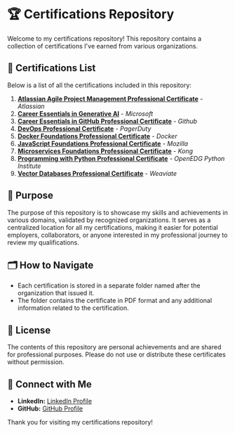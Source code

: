 # 🏆 Certifications Repository

Welcome to my certifications repository! This repository contains a collection of certifications I've earned from various organizations.

## 📜 Certifications List

Below is a list of all the certifications included in this repository:

1. **[Atlassian Agile Project Management Professional Certificate](https://www.linkedin.com/learning/certificates/a99b095f12278a22bd7cbf52497cfdefcda113d27b3b8ac9f5ba60a9cab666d9)** - *Atlassian*
2. **[Career Essentials in Generative AI](https://www.linkedin.com/learning/certificates/26d1a963bb34668264fec105962635610e91259cc3bd4839dcea5327e34b1432?trk=share_certificate)** - *Microsoft*
3. **[Career Essentials in GitHub Professional Certificate](https://www.linkedin.com/learning/certificates/97dfcda124dbc36e5961eb75e866ffdf1677be6cfcb9c9fef275be3a21cc94f7)** - *Github*
4. **[DevOps Professional Certificate](https://www.linkedin.com/learning/certificates/039bf8bfb17869d898fbcae4e12655e2f0e958b3384eea29e4c65823360c4a6a)** - *PagerDuty*
5. **[Docker Foundations Professional Certificate](https://www.linkedin.com/learning/certificates/6f2716410a3488b7df6b6ebc2eac2a634ec613ebb895b26289dbb47e39a61bb3)** - *Docker*
6. **[JavaScript Foundations Professional Certificate](https://www.linkedin.com/learning/certificates/1c7ec55725422554f0d6ec3f158252057c53744057438efed12638618a8f88fe)** - *Mozilla*
7. **[Microservices Foundations Professional Certificate](https://www.linkedin.com/learning/certificates/8305fc3626610231191d8f704ebafae5afb4c972e48b58821371474387da799b)** - *Kong*
8. **[Programming with Python Professional Certificate](https://www.linkedin.com/learning/certificates/20945339ee3f56bf2119742f2187d1d4fc3373f752a107e6bfed15d9be25ea82)** - *OpenEDG Python Institute*
9. **[Vector Databases Professional Certificate](https://www.linkedin.com/learning/certificates/a588ead899be788f7df7e59d7efd6a839631a66378c89fa979b7c6650e2d11be)** - *Weaviate*


## 🎯 Purpose

The purpose of this repository is to showcase my skills and achievements in various domains, validated by recognized organizations. It serves as a centralized location for all my certifications, making it easier for potential employers, collaborators, or anyone interested in my professional journey to review my qualifications.

## 🗂️ How to Navigate

- Each certification is stored in a separate folder named after the organization that issued it.
- The folder contains the certificate in PDF format and any additional information related to the certification.

## 📝 License

The contents of this repository are personal achievements and are shared for professional purposes. Please do not use or distribute these certificates without permission.

## 🔗 Connect with Me

- **LinkedIn:** [LinkedIn Profile](https://www.linkedin.com/in/anasjmirza)
- **GitHub:** [GitHub Profile](https://www.github.com/anasjmirza)

Thank you for visiting my certifications repository!
